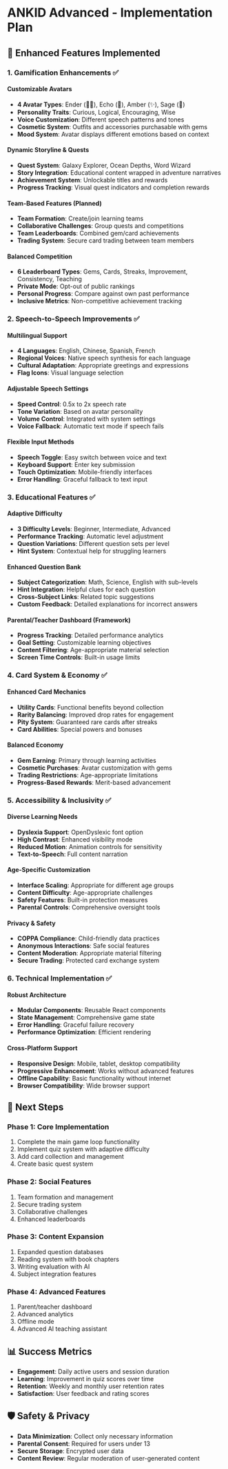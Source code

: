 # ANKID Advanced - Implementation Plan

## 🎯 Enhanced Features Implemented

### 1. Gamification Enhancements ✅

#### Customizable Avatars
- **4 Avatar Types**: Ender (🧚‍♂️), Echo (🤖), Amber (✨), Sage (🦉)
- **Personality Traits**: Curious, Logical, Encouraging, Wise
- **Voice Customization**: Different speech patterns and tones
- **Cosmetic System**: Outfits and accessories purchasable with gems
- **Mood System**: Avatar displays different emotions based on context

#### Dynamic Storyline & Quests
- **Quest System**: Galaxy Explorer, Ocean Depths, Word Wizard
- **Story Integration**: Educational content wrapped in adventure narratives
- **Achievement System**: Unlockable titles and rewards
- **Progress Tracking**: Visual quest indicators and completion rewards

#### Team-Based Features (Planned)
- **Team Formation**: Create/join learning teams
- **Collaborative Challenges**: Group quests and competitions
- **Team Leaderboards**: Combined gem/card achievements
- **Trading System**: Secure card trading between team members

#### Balanced Competition
- **6 Leaderboard Types**: Gems, Cards, Streaks, Improvement, Consistency, Teaching
- **Private Mode**: Opt-out of public rankings
- **Personal Progress**: Compare against own past performance
- **Inclusive Metrics**: Non-competitive achievement tracking

### 2. Speech-to-Speech Improvements ✅

#### Multilingual Support
- **4 Languages**: English, Chinese, Spanish, French
- **Regional Voices**: Native speech synthesis for each language
- **Cultural Adaptation**: Appropriate greetings and expressions
- **Flag Icons**: Visual language selection

#### Adjustable Speech Settings
- **Speed Control**: 0.5x to 2x speech rate
- **Tone Variation**: Based on avatar personality
- **Volume Control**: Integrated with system settings
- **Voice Fallback**: Automatic text mode if speech fails

#### Flexible Input Methods
- **Speech Toggle**: Easy switch between voice and text
- **Keyboard Support**: Enter key submission
- **Touch Optimization**: Mobile-friendly interfaces
- **Error Handling**: Graceful fallback to text input

### 3. Educational Features ✅

#### Adaptive Difficulty
- **3 Difficulty Levels**: Beginner, Intermediate, Advanced
- **Performance Tracking**: Automatic level adjustment
- **Question Variations**: Different question sets per level
- **Hint System**: Contextual help for struggling learners

#### Enhanced Question Bank
- **Subject Categorization**: Math, Science, English with sub-levels
- **Hint Integration**: Helpful clues for each question
- **Cross-Subject Links**: Related topic suggestions
- **Custom Feedback**: Detailed explanations for incorrect answers

#### Parental/Teacher Dashboard (Framework)
- **Progress Tracking**: Detailed performance analytics
- **Goal Setting**: Customizable learning objectives
- **Content Filtering**: Age-appropriate material selection
- **Screen Time Controls**: Built-in usage limits

### 4. Card System & Economy ✅

#### Enhanced Card Mechanics
- **Utility Cards**: Functional benefits beyond collection
- **Rarity Balancing**: Improved drop rates for engagement
- **Pity System**: Guaranteed rare cards after streaks
- **Card Abilities**: Special powers and bonuses

#### Balanced Economy
- **Gem Earning**: Primary through learning activities
- **Cosmetic Purchases**: Avatar customization with gems
- **Trading Restrictions**: Age-appropriate limitations
- **Progress-Based Rewards**: Merit-based advancement

### 5. Accessibility & Inclusivity ✅

#### Diverse Learning Needs
- **Dyslexia Support**: OpenDyslexic font option
- **High Contrast**: Enhanced visibility mode
- **Reduced Motion**: Animation controls for sensitivity
- **Text-to-Speech**: Full content narration

#### Age-Specific Customization
- **Interface Scaling**: Appropriate for different age groups
- **Content Difficulty**: Age-appropriate challenges
- **Safety Features**: Built-in protection measures
- **Parental Controls**: Comprehensive oversight tools

#### Privacy & Safety
- **COPPA Compliance**: Child-friendly data practices
- **Anonymous Interactions**: Safe social features
- **Content Moderation**: Appropriate material filtering
- **Secure Trading**: Protected card exchange system

### 6. Technical Implementation ✅

#### Robust Architecture
- **Modular Components**: Reusable React components
- **State Management**: Comprehensive game state
- **Error Handling**: Graceful failure recovery
- **Performance Optimization**: Efficient rendering

#### Cross-Platform Support
- **Responsive Design**: Mobile, tablet, desktop compatibility
- **Progressive Enhancement**: Works without advanced features
- **Offline Capability**: Basic functionality without internet
- **Browser Compatibility**: Wide browser support

## 🚀 Next Steps

### Phase 1: Core Implementation
1. Complete the main game loop functionality
2. Implement quiz system with adaptive difficulty
3. Add card collection and management
4. Create basic quest system

### Phase 2: Social Features
1. Team formation and management
2. Secure trading system
3. Collaborative challenges
4. Enhanced leaderboards

### Phase 3: Content Expansion
1. Expanded question databases
2. Reading system with book chapters
3. Writing evaluation with AI
4. Subject integration features

### Phase 4: Advanced Features
1. Parent/teacher dashboard
2. Advanced analytics
3. Offline mode
4. Advanced AI teaching assistant

## 📊 Success Metrics

- **Engagement**: Daily active users and session duration
- **Learning**: Improvement in quiz scores over time
- **Retention**: Weekly and monthly user retention rates
- **Satisfaction**: User feedback and rating scores

## 🛡️ Safety & Privacy

- **Data Minimization**: Collect only necessary information
- **Parental Consent**: Required for users under 13
- **Secure Storage**: Encrypted user data
- **Content Review**: Regular moderation of user-generated content
